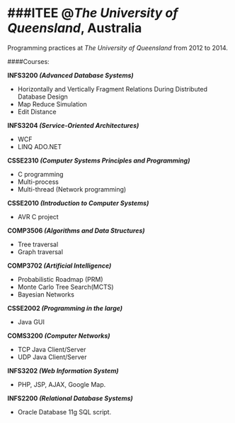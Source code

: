 ###ITEE @_The University of Queensland_, Australia
=======
Programming practices at _The University of Queensland_ from 2012 to 2014.

####Courses:

**INFS3200 _(Advanced Database Systems)_**
* Horizontally and Vertically Fragment Relations During Distributed Database Design
* Map Reduce Simulation
* Edit Distance

**INFS3204 _(Service-Oriented Architectures)_**
* WCF
* LINQ ADO.NET

**CSSE2310 _(Computer Systems Principles and Programming)_**
* C programming
* Multi-process
* Multi-thread (Network programming)

**CSSE2010 _(Introduction to Computer Systems)_**
* AVR C project

**COMP3506 _(Algorithms and Data Structures)_**
* Tree traversal
* Graph traversal

**COMP3702 _(Artificial Intelligence)_**
* Probabilistic Roadmap (PRM)
* Monte Carlo Tree Search(MCTS)
* Bayesian Networks

**CSSE2002 _(Programming in the large)_**
* Java GUI

**COMS3200 _(Computer Networks)_**
* TCP Java Client/Server
* UDP Java Client/Server

**INFS3202 _(Web Information System)_**
* PHP, JSP, AJAX, Google Map.

**INFS2200 _(Relational Database Systems)_**
* Oracle Database 11g SQL script.
